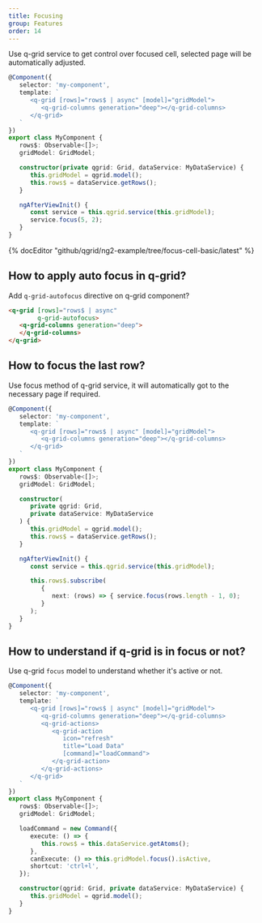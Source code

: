 ```yaml
---
title: Focusing
group: Features
order: 14
---
```


Use q-grid service to get control over focused cell, selected page will be automatically adjusted.

```typescript
@Component({
   selector: 'my-component',
   template: `
      <q-grid [rows]="rows$ | async" [model]="gridModel">
         <q-grid-columns generation="deep"></q-grid-columns>
      </q-grid>
   `
})
export class MyComponent {
   rows$: Observable<[]>;
   gridModel: GridModel;

   constructor(private qgrid: Grid, dataService: MyDataService) {
      this.gridModel = qgrid.model();
      this.rows$ = dataService.getRows();
   }

   ngAfterViewInit() {
      const service = this.qgrid.service(this.gridModel);
      service.focus(5, 2);
   }
}
```

{% docEditor "github/qgrid/ng2-example/tree/focus-cell-basic/latest" %}

## How to apply auto focus in q-grid?

Add `q-grid-autofocus` directive on q-grid component?

```html
<q-grid [rows]="rows$ | async"
        q-grid-autofocus>
   <q-grid-columns generation="deep">
   </q-grid-columns>
</q-grid>
```

## How to focus the last row?

Use focus method of q-grid service, it will automatically got to the necessary page if required.

```typescript
@Component({
   selector: 'my-component',
   template: `
      <q-grid [rows]="rows$ | async" [model]="gridModel">
         <q-grid-columns generation="deep"></q-grid-columns>
      </q-grid>
   `
})
export class MyComponent {
   rows$: Observable<[]>;
   gridModel: GridModel;

   constructor(
      private qgrid: Grid,
      private dataService: MyDataService
   ) {
      this.gridModel = qgrid.model();
      this.rows$ = dataService.getRows();
   }

   ngAfterViewInit() {
      const service = this.qgrid.service(this.gridModel);

      this.rows$.subscribe(
         {
            next: (rows) => { service.focus(rows.length - 1, 0);
         }
      );
   }
}
```

## How to understand if q-grid is in focus or not?

Use q-grid `focus` model to understand whether it's active or not.

```typescript
@Component({
   selector: 'my-component',
   template: `
      <q-grid [rows]="rows$ | async" [model]="gridModel">
         <q-grid-columns generation="deep"></q-grid-columns>
         <q-grid-actions>
            <q-grid-action
               icon="refresh"
               title="Load Data"
               [command]="loadCommand">
            </q-grid-action>
         </q-grid-actions>
      </q-grid>
   `
})
export class MyComponent {
   rows$: Observable<[]>;
   gridModel: GridModel;

   loadCommand = new Command({
      execute: () => {
         this.rows$ = this.dataService.getAtoms();
      },
      canExecute: () => this.gridModel.focus().isActive,
      shortcut: 'ctrl+l',
   });

   constructor(qgrid: Grid, private dataService: MyDataService) {
      this.gridModel = qgrid.model();
   }
}
```
